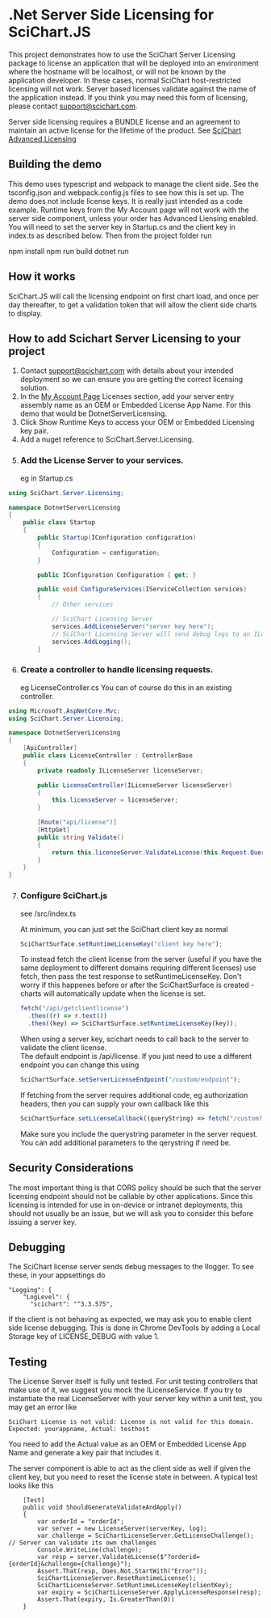 # .Net Server Side Licensing for SciChart.JS

This project demonstrates how to use the SciChart Server Licensing package to license an application that will be deployed into an environment where the hostname will be localhost, or will not be known by the application developer. In these cases, normal SciChart host-restricted licensing will not work. Server based licenses validate against the name of the application instead. If you think you may need this form of licensing, please contact support@scichart.com.

Server side licensing requires a BUNDLE license and an agreement to maintain an active license for the lifetime of the product. See [SciChart Advanced Licensing](https://support.scichart.com/support/solutions/articles/101000516558-scichart-standard-advanced-licensing)

## Building the demo

This demo uses typescript and webpack to manage the client side. See the tsconfig.json and webpack.config.js files to see how this is set up.
The demo does not include license keys. It is really just intended as a code example. Runtime keys from the My Account page will not work with the server side component, unless your order has Advanced Liensing enabled. You will need to set the server key in Startup.cs and the client key in index.ts as described below. Then from the project folder run

npm install
npm run build
dotnet run

## How it works

SciChart.JS will call the licensing endpoint on first chart load, and once per day thereafter, to get a validation token that will allow the client side charts to display.

## How to add Scichart Server Licensing to your project

1.  Contact support@scichart.com with details about your intended deployment so we can ensure you are getting the correct licensing solution.
2.  In the [My Account Page](https://scichart.com/my-account) Licenses section, add your server entry assembly name as an OEM or Embedded License App Name. For this demo that would be DotnetServerLicensing.
3.  Click Show Runtime Keys to access your OEM or Embedded Licensing key pair.
4.  Add a nuget reference to SciChart.Server.Licensing.
5.  ### Add the License Server to your services.
    eg in Startup.cs

```c#
using SciChart.Server.Licensing;

namespace DotnetServerLicensing
{
    public class Startup
    {
        public Startup(IConfiguration configuration)
        {
            Configuration = configuration;
        }

        public IConfiguration Configuration { get; }

        public void ConfigureServices(IServiceCollection services)
        {
            // Other services

            // SciChart Licensing Server
            services.AddLicenseServer("server key here");
            // SciChart Licensing Server will send debug logs to an ILogger if available.
            services.AddLogging();
        }
```

6.  ### Create a controller to handle licensing requests.
    eg LicenseController.cs
    You can of course do this in an existing controller.

```c#
using Microsoft.AspNetCore.Mvc;
using SciChart.Server.Licensing;

namespace DotnetServerLicensing
{
    [ApiController]
    public class LicenseController : ControllerBase
    {
        private readonly ILicenseServer licenseServer;

        public LicenseController(ILicenseServer licenseServer)
        {
            this.licenseServer = licenseServer;
        }

        [Route("api/license")]
        [HttpGet]
        public string Validate()
        {
            return this.licenseServer.ValidateLicense(this.Request.QueryString);
        }
    }
}
```

7. ### Configure SciChart.js

   see /src/index.ts

   At minimum, you can just set the SciChart client key as normal

   ```js
   SciChartSurface.setRuntimeLicenseKey("client key here");
   ```

   To instead fetch the client license from the server (useful if you have the same deployment to different domains requiring different licenses)
   use fetch, then pass the test response to setRuntimeLicenseKey. Don't worry if this happenes before or after the SciChartSurface is created - charts will automatically update when the license is set.

   ```js
   fetch("/api/getclientlicense")
     .then((r) => r.text())
     .then((key) => SciChartSurface.setRuntimeLicenseKey(key));
   ```

   When using a server key, scichart needs to call back to the server to validate the client license.  
   The default endpoint is /api/license. If you just need to use a different endpoint you can change this using

   ```js
   SciChartSurface.setServerLicenseEndpoint("/custom/endpoint");
   ```

   If fetching from the server requires additional code, eg authorization headers, then you can supply your own callback like this

   ```js
   SciChartSurface.setLicenseCallback((queryString) => fetch("/custom?"+queryString, { headers: { authorization: <whatever is needed here > }));
   ```

   Make sure you include the querystring parameter in the server request. You can add additional parameters to the qerystring if need be.

## Security Considerations

The most important thing is that CORS policy should be such that the server licensing endpoint should not be callable by other applications. Since this licensing is intended for use in on-device or intranet deployments, this should not usually be an issue, but we will ask you to consider this before issuing a server key.

## Debugging

The SciChart license server sends debug messages to the Ilogger. To see these, in your appsettings do

```
"Logging": {
    "LogLevel": {
      "scichart": "^3.3.575",
```

If the client is not behaving as expected, we may ask you to enable client side license debugging. This is done in Chrome DevTools by adding a Local Storage key of LICENSE_DEBUG with value 1.

## Testing

The License Server itself is fully unit tested.
For unit testing controllers that make use of it, we suggest you mock the ILicenseService.
If you try to instantiate the real LicenseServer with your server key within a unit test, you may get an error like

```
SciChart License is not valid: License is not valid for this domain. Expected: yourappname, Actual: testhost
```

You need to add the Actual value as an OEM or Embedded License App Name and generate a key pair that includes it.

The server component is able to act as the client side as well if given the client key, but you need to reset the license state in between. A typical test looks like this

```
    [Test]
    public void ShouldGenerateValidateAndApply()
    {
        var orderId = "orderId";
        var server = new LicenseServer(serverKey, log);
        var challenge = SciChartLicenseServer.GetLicenseChallenge(); // Server can validate its own challenges
        Console.WriteLine(challenge);
        var resp = server.ValidateLicense($"?orderid={orderId}&challenge={challenge}");
        Assert.That(resp, Does.Not.StartWith("Error"));
        SciChartLicenseServer.ResetRuntimeLicense();
        SciChartLicenseServer.SetRuntimeLicenseKey(clientKey);
        var expiry = SciChartLicenseServer.ApplyLicenseResponse(resp);
        Assert.That(expiry, Is.GreaterThan(0))
    }
```
